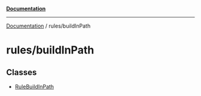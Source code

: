 [**Documentation**](https://raw.githubusercontent.com/Christian-Me/obsidian-front-matter-automate/main/doc/README.md)

***

[Documentation](https://raw.githubusercontent.com/Christian-Me/obsidian-front-matter-automate/main/doc/README.md) / rules/buildInPath

# rules/buildInPath

## Classes

- [RuleBuildInPath](https://raw.githubusercontent.com/Christian-Me/obsidian-front-matter-automate/main/doc/rules/buildInPath/classes/RuleBuildInPath.md)
